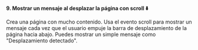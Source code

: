 **9. Mostrar un mensaje al desplazar la página con scroll ⬇️**

Crea una página con mucho contenido. Usa el evento scroll para mostrar un mensaje cada vez que el usuario empuje la barra de desplazamiento de la página hacia abajo. Puedes mostrar un simple mensaje como "Desplazamiento detectado".